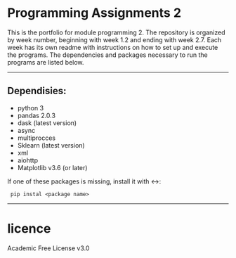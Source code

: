 # Programming Assignments 2


This is the portfolio for module programming 2.
The repository is organized by week number, beginning with week 1.2 and ending with week 2.7. Each week has its own readme with instructions on how to set up and execute the programs.
The dependencies and packages necessary to run the programs are listed below.

-------
## Dependisies:
- python 3 
- pandas 2.0.3
- dask (latest version)
- async 
- multiprocces
- Sklearn (latest version)
- xml
- aiohttp
- Matplotlib v3.6 (or later)

If one of these packages is missing, install it with <->:

` pip instal <package name>`

-------
# licence 
Academic Free License v3.0 
